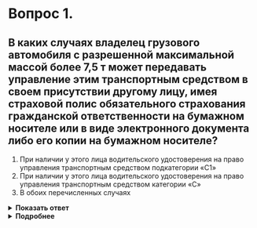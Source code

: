 # Вопрос 1.

## В каких случаях владелец грузового автомобиля с разрешенной максимальной массой более 7,5 т может передавать управление этим транспортным средством в своем присутствии другому лицу, имея страховой полис обязательного страхования гражданской ответственности на бумажном носителе или в виде электронного документа либо его копии на бумажном носителе?

1. При наличии у этого лица водительского удостоверения на право управления транспортным средством подкатегории «С1»
2. При наличии у этого лица водительского удостоверения на право управления транспортным средством категории «С»
3. В обоих перечисленных случаях

<details>
<summary><b>Показать ответ</b></summary>
Правильный ответ: 2
</details>
<details>
<summary><b>Подробнее</b></summary>
Согласно ст. 25 п. 1 ФЗ «О безопасности дорожного движения» владелец грузового автомобиля с разрешенной максимальной массой более 7,5 т может передавать управление этим транспортным средством в своем присутствии другому лицу, имея соответствующий страховой полис на бумажном носителе или в виде электронного документа либо его копии, распечатанную на бумажном носителе, при наличии у этого лица водительского удостоверения на право управления транспортным средством категории «С».
(Пункт 2.1.1 ПДД)
</details>